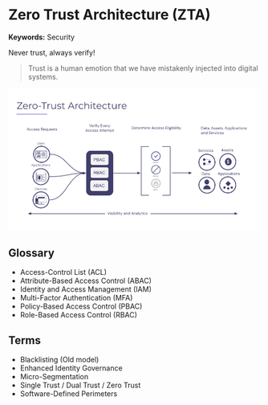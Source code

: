 # Zero Trust Architecture (ZTA)

<!--
https://nvlpubs.nist.gov/nistpubs/SpecialPublications/NIST.SP.800-207.pdf
-->

**Keywords:** Security

Never trust, always verify!

> Trust is a human emotion that we have mistakenly injected into digital systems.

<!--
https://app.pluralsight.com/course-player?clipId=cf1dd829-168e-454b-b448-eb576a900e2d
-->

![Zero Trust Architecture (ZTA)](/assets/images/cyber-security/zta.png)

## Glossary

- Access-Control List (ACL)
- Attribute-Based Access Control (ABAC)
- Identity and Access Management (IAM)
- Multi-Factor Authentication (MFA)
- Policy-Based Access Control (PBAC)
- Role-Based Access Control (RBAC)

## Terms

- Blacklisting (Old model)
- Enhanced Identity Governance
- Micro-Segmentation
- Single Trust / Dual Trust / Zero Trust
- Software-Defined Perimeters
